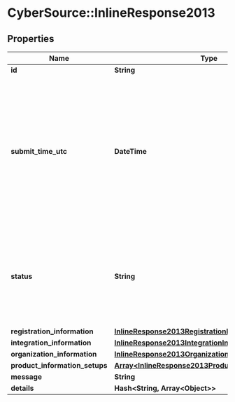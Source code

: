 # CyberSource::InlineResponse2013

## Properties
Name | Type | Description | Notes
------------ | ------------- | ------------- | -------------
**id** | **String** |  | [optional] 
**submit_time_utc** | **DateTime** | Time of request in UTC. &#x60;Format: YYYY-MM-DDThh:mm:ssZ&#x60;  Example 2016-08-11T22:47:57Z equals August 11, 2016, at 22:47:57 (10:47:57 p.m.). The T separates the date and the time. The Z indicates UTC.  | [optional] 
**status** | **String** | The status of Registration request Possible Values:   - &#39;INITIALIZED&#39;   - &#39;RECEIVED&#39;   - &#39;PROCESSING&#39;   - &#39;SUCCESS&#39;   - &#39;FAILURE&#39;   - &#39;PARTIAL&#39;  | [optional] 
**registration_information** | [**InlineResponse2013RegistrationInformation**](InlineResponse2013RegistrationInformation.md) |  | [optional] 
**integration_information** | [**InlineResponse2013IntegrationInformation**](InlineResponse2013IntegrationInformation.md) |  | [optional] 
**organization_information** | [**InlineResponse2013OrganizationInformation**](InlineResponse2013OrganizationInformation.md) |  | [optional] 
**product_information_setups** | [**Array&lt;InlineResponse2013ProductInformationSetups&gt;**](InlineResponse2013ProductInformationSetups.md) |  | [optional] 
**message** | **String** |  | [optional] 
**details** | **Hash&lt;String, Array&lt;Object&gt;&gt;** |  | [optional] 


